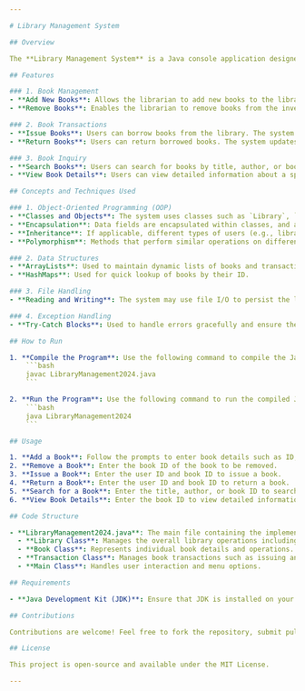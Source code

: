 ```yaml
---

# Library Management System

## Overview

The **Library Management System** is a Java console application designed to manage basic library operations. This program allows users to manage books, perform book transactions, and view book details. The system is designed to help librarians and users efficiently handle library resources and operations.

## Features

### 1. Book Management
- **Add New Books**: Allows the librarian to add new books to the library's inventory. Details such as book ID, title, author, and quantity are required.
- **Remove Books**: Enables the librarian to remove books from the inventory by specifying the book ID.

### 2. Book Transactions
- **Issue Books**: Users can borrow books from the library. The system tracks the issued books and the user details.
- **Return Books**: Users can return borrowed books. The system updates the inventory and transaction records accordingly.

### 3. Book Inquiry
- **Search Books**: Users can search for books by title, author, or book ID.
- **View Book Details**: Users can view detailed information about a specific book, including its availability.

## Concepts and Techniques Used

### 1. Object-Oriented Programming (OOP)
- **Classes and Objects**: The system uses classes such as `Library`, `Book`, and `Transaction` to model the entities in the library.
- **Encapsulation**: Data fields are encapsulated within classes, and access is provided through public methods.
- **Inheritance**: If applicable, different types of users (e.g., librarian and member) can be handled through inheritance.
- **Polymorphism**: Methods that perform similar operations on different types of data can be overridden in subclasses if needed.

### 2. Data Structures
- **ArrayLists**: Used to maintain dynamic lists of books and transactions.
- **HashMaps**: Used for quick lookup of books by their ID.

### 3. File Handling
- **Reading and Writing**: The system may use file I/O to persist the library's inventory and transaction records.

### 4. Exception Handling
- **Try-Catch Blocks**: Used to handle errors gracefully and ensure the system remains robust and user-friendly.

## How to Run

1. **Compile the Program**: Use the following command to compile the Java program:
    ```bash
    javac LibraryManagement2024.java
    ```

2. **Run the Program**: Use the following command to run the compiled Java program:
    ```bash
    java LibraryManagement2024
    ```

## Usage

1. **Add a Book**: Follow the prompts to enter book details such as ID, title, author, and quantity.
2. **Remove a Book**: Enter the book ID of the book to be removed.
3. **Issue a Book**: Enter the user ID and book ID to issue a book.
4. **Return a Book**: Enter the user ID and book ID to return a book.
5. **Search for a Book**: Enter the title, author, or book ID to search for a book.
6. **View Book Details**: Enter the book ID to view detailed information about the book.

## Code Structure

- **LibraryManagement2024.java**: The main file containing the implementation of the library operations.
  - **Library Class**: Manages the overall library operations including adding, removing, and searching for books.
  - **Book Class**: Represents individual book details and operations.
  - **Transaction Class**: Manages book transactions such as issuing and returning books.
  - **Main Class**: Handles user interaction and menu options.

## Requirements

- **Java Development Kit (JDK)**: Ensure that JDK is installed on your system to compile and run the program.

## Contributions

Contributions are welcome! Feel free to fork the repository, submit pull requests, or open issues to discuss potential changes and improvements.

## License

This project is open-source and available under the MIT License.

---
```

